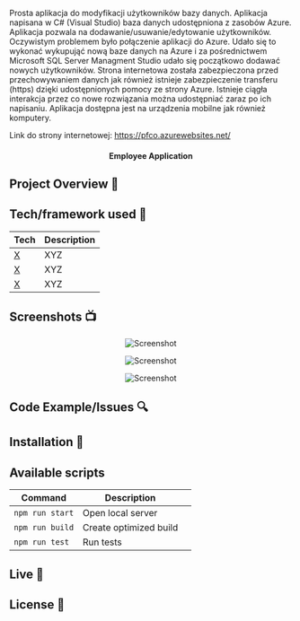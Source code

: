Prosta aplikacja do modyfikacji użytkowników bazy danych. 
Aplikacja napisana w C# (Visual Studio) baza danych udostępniona z zasobów Azure.
Aplikacja pozwala na dodawanie/usuwanie/edytowanie użytkowników. Oczywistym problemem było połączenie aplikacji do Azure.
Udało się to wykonać wykupująć nową baze danych na Azure i za pośrednictwem Microsoft SQL Server Managment Studio udało się początkowo dodawać nowych użytkowników.
Strona internetowa została zabezpieczona przed przechowywaniem danych jak również istnieje zabezpieczenie transferu (https) dzięki udostępnionych pomocy ze strony Azure.
Istnieje ciągła interakcja przez co nowe rozwiązania można udostępniać zaraz po ich napisaniu.
Aplikacja dostępna jest na urządzenia mobilne jak również komputery.

Link do strony internetowej: https://pfco.azurewebsites.net/


<h4 align="center">Employee Application</h4>


## Project Overview 🎉

## Tech/framework used 🔧

| Tech                                                    | Description                              |
| ------------------------------------------------------- | ---------------------------------------- |
| [X](X)                           | XYZ   |
| [X](X)                           | XYZ   |
| [X](X)                           | XYZ   |


## Screenshots 📺

<p align="center">
    <img src="" alt="Screenshot">
</p>

<p align="center">
    <img src="" alt="Screenshot">
</p>

<p align="center">
    <img src="" alt="Screenshot">
</p>

## Code Example/Issues 🔍


## Installation 💾

## Available scripts

| Command                   | Description                   |     |
| ------------------------- | ----------------------------- | --- |
| `npm run start`           | Open local server             |     |
| `npm run build`           | Create optimized build        |     |
| `npm run test`            | Run tests                     |     |


## Live 📍

## License 🔱
